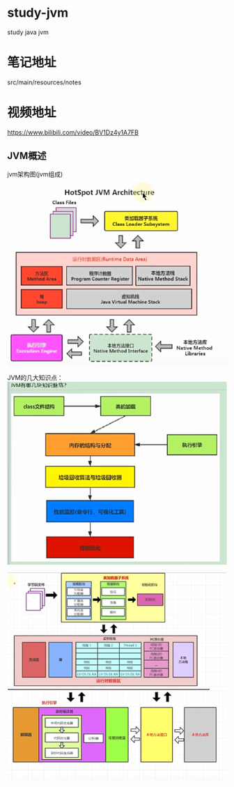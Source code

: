 # study-jvm
study java jvm

# 笔记地址
src/main/resources/notes

# 视频地址
https://www.bilibili.com/video/BV1Dz4y1A7FB

## JVM概述
jvm架构图(jvm组成)
![img.png](src/main/resources/notes/images/jvm-01-01.png)

JVM的几大知识点：
![img.png](src/main/resources/notes/images/jvm-01-02.png)


![img.png](src/main/resources/notes/images/jvm-00-01.png)
![img_1.png](src/main/resources/notes/images/jvm-00-02.png)